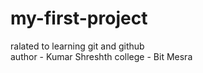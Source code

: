 # my-first-project
ralated to learning git and github
<br>
author - Kumar Shreshth
college - Bit Mesra